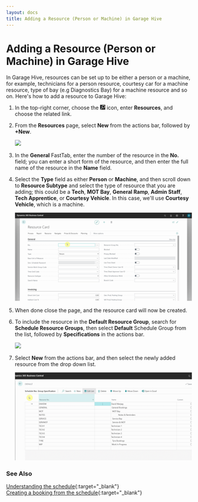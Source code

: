 ```yaml
---
layout: docs
title: Adding a Resource (Person or Machine) in Garage Hive
---
```


# Adding a Resource (Person or Machine) in Garage Hive
In Garage Hive, resources can be set up to be either a person or a machine, for example, technicians for a person resource, courtesy car for a machine resource,  type of bay (e.g Diagnostics Bay) for a machine resource and so on. Here's how to add a resource to Garage Hive:
1. In the top-right corner, choose the ![](media/search_icon.png) icon, enter **Resources**, and choose the related link.
2. From the **Resources** page, select **New** from the actions bar, followed by **+New**.

   ![](media/garagehive-adding-a-resource1.gif)

3. In the **General** FastTab, enter the number of the resource in the **No.** field; you can enter a short form of the resource, and then enter the full name of the resource in the **Name** field.
4. Select the **Type** field as either **Person** or **Machine**, and then scroll down to **Resource Subtype** and select the type of resource that you are adding; this could be a **Tech**, **MOT Bay**, **General Ramp**, **Admin Staff**, **Tech Apprentice**, or **Courtesy Vehicle**. In this case, we'll use **Courtesy Vehicle**, which is a machine.

   ![](media/garagehive-adding-a-resource2.gif)

5. When done close the page, and the resource card will now be created.
6. To include the resource in the **Default Resource Group**, search for **Schedule Resource Groups**, then select **Default** Schedule Group from the list, followed by **Specifications** in the actions bar.

   ![](media/garagehive-adding-a-resource3.gif)

7. Select **New** from the actions bar, and then select the newly added resource from the drop down list.

   ![](media/garagehive-adding-a-resource4.gif)


### **See Also**

[Understanding the schedule](garagehive-understanding-the-schedule.html){:target="_blank"} \
[Creating a booking from the schedule](/docs/garagehive-create-a-booking.html){:target="_blank"}